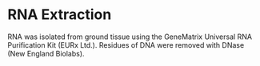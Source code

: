 # RNA Extraction

RNA was isolated from ground tissue using the GeneMatrix Universal RNA Purification Kit (EURx Ltd.). Residues of DNA were removed with DNase (New England Biolabs). 